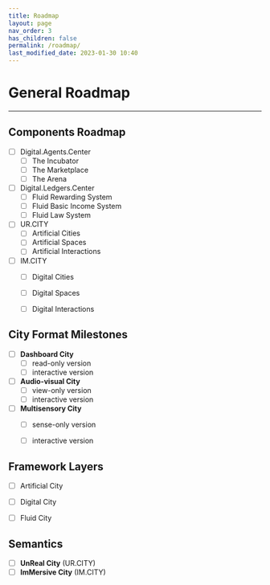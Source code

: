 ```yaml
---
title: Roadmap
layout: page
nav_order: 3
has_children: false
permalink: /roadmap/
last_modified_date: 2023-01-30 10:40
---
```



# General Roadmap
----------------

## Components Roadmap

- [ ] Digital.Agents.Center
  - [ ] The Incubator
  - [ ] The Marketplace
  - [ ] The Arena
- [ ] Digital.Ledgers.Center
  - [ ] Fluid Rewarding System
  - [ ] Fluid Basic Income System
  - [ ] Fluid Law System
- [ ] UR.CITY
  - [ ] Artificial Cities
  - [ ] Artificial Spaces
  - [ ] Artificial Interactions
- [ ] IM.CITY
  - [ ] Digital Cities
  - [ ] Digital Spaces
  - [ ] Digital Interactions


## City Format Milestones 

- [ ] **Dashboard City**
  - [ ] read-only version
  - [ ] interactive version
- [ ] **Audio-visual City**
  - [ ] view-only version
  - [ ] interactive version
- [ ] **Multisensory City**
  - [ ] sense-only version
  - [ ] interactive version


## Framework Layers

- [ ] Artificial City
- [ ] Digital City
- [ ] Fluid City


## Semantics

- [ ] **UnReal City** (UR.CITY)
- [ ] **ImMersive City** (IM.CITY)